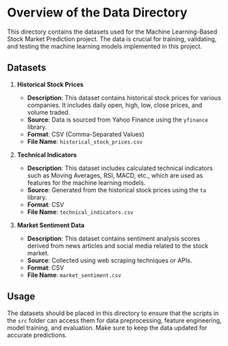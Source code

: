 # Overview of the Data Directory

This directory contains the datasets used for the Machine Learning-Based Stock Market Prediction project. The data is crucial for training, validating, and testing the machine learning models implemented in this project.

## Datasets

1. **Historical Stock Prices**
   - **Description**: This dataset contains historical stock prices for various companies. It includes daily open, high, low, close prices, and volume traded.
   - **Source**: Data is sourced from Yahoo Finance using the `yfinance` library.
   - **Format**: CSV (Comma-Separated Values)
   - **File Name**: `historical_stock_prices.csv`

2. **Technical Indicators**
   - **Description**: This dataset includes calculated technical indicators such as Moving Averages, RSI, MACD, etc., which are used as features for the machine learning models.
   - **Source**: Generated from the historical stock prices using the `ta` library.
   - **Format**: CSV
   - **File Name**: `technical_indicators.csv`

3. **Market Sentiment Data**
   - **Description**: This dataset contains sentiment analysis scores derived from news articles and social media related to the stock market.
   - **Source**: Collected using web scraping techniques or APIs.
   - **Format**: CSV
   - **File Name**: `market_sentiment.csv`

## Usage

The datasets should be placed in this directory to ensure that the scripts in the `src` folder can access them for data preprocessing, feature engineering, model training, and evaluation. Make sure to keep the data updated for accurate predictions.
